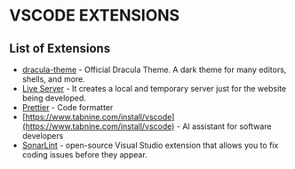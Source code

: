 # VSCODE EXTENSIONS


## List of Extensions

- [dracula-theme](https://text.com) - Official Dracula Theme. A dark theme for many editors, shells, and more.
- [Live Server](https://marketplace.visualstudio.com/items?itemName=ritwickdey.LiveServer) - It creates a local and temporary server just for the website being developed.
- [Prettier](https://marketplace.visualstudio.com/items?itemName=esbenp.prettier-vscode) - Code formatter
- [https://www.tabnine.com/install/vscode](https://www.tabnine.com/install/vscode) - AI assistant for software developers
- [SonarLint](https://marketplace.visualstudio.com/items?itemName=SonarSource.sonarlint-vscode) - open-source Visual Studio extension that allows you to fix coding issues before they appear.
